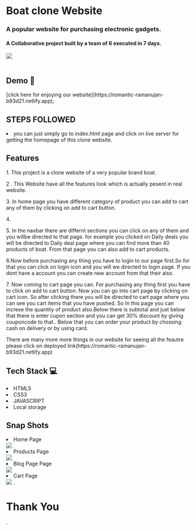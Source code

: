 # Boat clone Website
<h3>A popular website for purchasing electronic gadgets.</h3>
<h4>A Collaborative project built by a team of 6 executed in 7 days.</h4>
<div><img src="https://user-images.githubusercontent.com/98823458/171947473-d796950b-8cab-4e34-8293-2223d0f46397.png"/></div>
<br/>
<h2>Demo 🎥</h2>
[click here for enjoying our website](https://romantic-ramanujan-b93d21.netlify.app);

<h2>STEPS FOLLOWED</h2>
<li>you can just simply go to index.html page and click on live server for getting the homepage of this clone website.</li>

<h2>Features</h2>
<p>1. This project is a clone website  of a very popular brand boat.</p>
<p>2 . This Website have all the features look which is actually pesent in real website.</p>
<p>3. In home page you have different category of product you can add to cart any of them by clicking on add to cart button.</p>
<p>4. </p>
<p>5. In the navbar there are differnt sections you can click on any of them and you willbe directed to that page. for example you clicked on Daily deals you will be directed to Daily deal page where you can find more than 40 products of boat. From that page you can also add to cart products.</p>
<p>6.Now before purchasing any thing you have to login to our page first.So for that you can click on login icon and you will we directed to login page. If you dont have a account you can create new account from that their also. </p>
<p>7. Now coming to cart page you can. For purchasing any thing first you have to click on add to cart button. Now you can go into cart page by clicking on cart icon. So after clicking there you will be directed to cart page where you can see you cart items that you have pushed. So In this page you can increse the quantity of product also.Below there is subtotal and just below that there is enter cupon section and you can get 30% discount by giving couponcode to that.. Below that you can order your product by chossing cash on delivery or by using card.</p>
<p>There are many more more things in our website for seeing all the feautre please click on deployed link(https://romantic-ramanujan-b93d21.netlify.app)</p>

<h2>Tech Stack 💻</h2>
<li>HTML5</li>
<li>CSS3</li>
<li>JAVASCRIPT</li>
<li>Local storage</li>

<h2>Snap Shots</h2>

<li>Home Page</li>
<img src="https://user-images.githubusercontent.com/98823458/171945997-d77b9aaa-7a75-477b-8c9c-8df6f5baf91e.png"/>
 <li>Products Page</li>
<img src="https://user-images.githubusercontent.com/98823458/171946169-f4ea9dda-6758-4cd5-86ba-65101cc0e21f.png"/>
<li>Blog Page Page</li>
<img src="https://user-images.githubusercontent.com/98823458/171945882-c2976d40-8c6b-4b66-90ab-a18cabe1aaea.png"/>
<li>Cart Page</li>
<img src="https://user-images.githubusercontent.com/98823458/171946299-b93a6b11-271c-49c3-ab5d-b753f764fddb.png"/>
.
<br/>
<h1>Thank You</h1>




.


